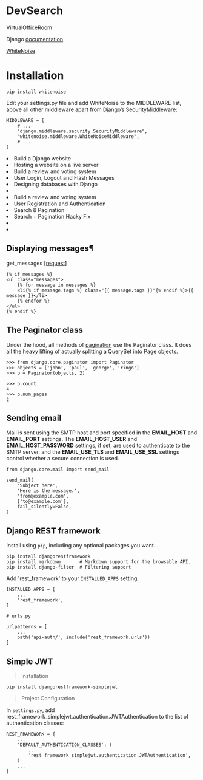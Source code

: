 # DevSearch

VirtualOfficeRoom

Django [documentation](https://docs.djangoproject.com/en/4.0/)

[WhiteNoise](http://whitenoise.evans.io/en/stable/)

# Installation

`pip install whitenoise`

Edit your settings.py file and add WhiteNoise to the MIDDLEWARE list, above all other middleware apart from Django’s SecurityMiddleware:

```
MIDDLEWARE = [
    # ...
    "django.middleware.security.SecurityMiddleware",
    "whitenoise.middleware.WhiteNoiseMiddleware",
    # ...
]
```

<li>Build a Django website
<li>Hosting a website on a live server
<li>Build a review and voting system
<li>User Login, Logout and Flash Messages
<li>Designing databases with Django
<li>
<li>Build a review and voting system
<li>User Registration and Authentication
<li>Search & Pagination
<li>Search + Pagination Hacky Fix
<li>
<li>

## Displaying messages¶

get_messages [[request]](https://docs.djangoproject.com/en/4.0/_modules/django/contrib/messages/api/#get_messages)

```
{% if messages %}
<ul class="messages">
    {% for message in messages %}
    <li{% if message.tags %} class="{{ message.tags }}"{% endif %}>{{ message }}</li>
    {% endfor %}
</ul>
{% endif %}
```

## The Paginator class

Under the hood, all methods of [pagination](https://docs.djangoproject.com/en/4.0/ref/paginator/#django.core.paginator.Paginator) use the Paginator class. It does all the heavy lifting of actually splitting a QuerySet into [Page](https://docs.djangoproject.com/en/4.0/ref/paginator/#django.core.paginator.Page) objects.

```
>>> from django.core.paginator import Paginator
>>> objects = ['john', 'paul', 'george', 'ringo']
>>> p = Paginator(objects, 2)

>>> p.count
4
>>> p.num_pages
2
```

## Sending email

Mail is sent using the SMTP host and port specified in the **EMAIL_HOST** and **EMAIL_PORT** settings. The **EMAIL_HOST_USER** and **EMAIL_HOST_PASSWORD** settings, if set, are used to authenticate to the SMTP server, and the **EMAIL_USE_TLS** and **EMAIL_USE_SSL** settings control whether a secure connection is used.

```
from django.core.mail import send_mail

send_mail(
    'Subject here',
    'Here is the message.',
    'from@example.com',
    ['to@example.com'],
    fail_silently=False,
)
```

## Django REST framework

Install using `pip`, including any optional packages you want...

```
pip install djangorestframework
pip install markdown       # Markdown support for the browsable API.
pip install django-filter  # Filtering support
```

Add 'rest_framework' to your `INSTALLED_APPS` setting.

```
INSTALLED_APPS = [
    ...
    'rest_framework',
]
```

`# urls.py`

```
urlpatterns = [
    ...
    path('api-auth/', include('rest_framework.urls'))
]
```

## Simple JWT

> Installation

```
pip install djangorestframework-simplejwt
```

> Project Configuration

In `settings.py`, add rest_framework_simplejwt.authentication.JWTAuthentication to the list of authentication classes:

```
REST_FRAMEWORK = {
    ...
    'DEFAULT_AUTHENTICATION_CLASSES': (
        ...
        'rest_framework_simplejwt.authentication.JWTAuthentication',
    )
    ...
}
```
